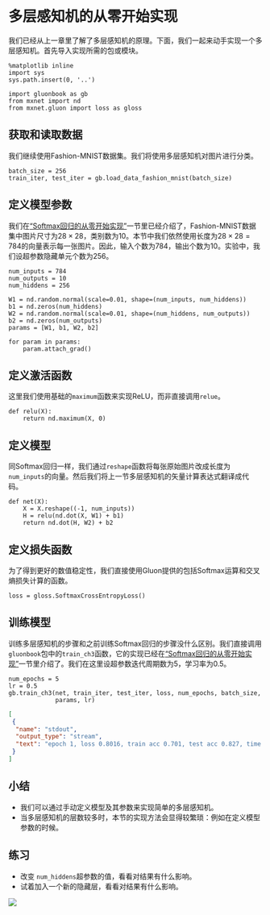 # 多层感知机的从零开始实现

我们已经从上一章里了解了多层感知机的原理。下面，我们一起来动手实现一个多层感知机。首先导入实现所需的包或模块。

```{.python .input  n=9}
%matplotlib inline
import sys
sys.path.insert(0, '..')

import gluonbook as gb
from mxnet import nd
from mxnet.gluon import loss as gloss
```

## 获取和读取数据

我们继续使用Fashion-MNIST数据集。我们将使用多层感知机对图片进行分类。

```{.python .input  n=2}
batch_size = 256
train_iter, test_iter = gb.load_data_fashion_mnist(batch_size)
```

## 定义模型参数

我们在[“Softmax回归的从零开始实现”](softmax-regression-scratch.md)一节里已经介绍了，Fashion-MNIST数据集中图片尺寸为$28 \times 28$，类别数为10。本节中我们依然使用长度为$28 \times 28 = 784$的向量表示每一张图片。因此，输入个数为784，输出个数为10。实验中，我们设超参数隐藏单元个数为256。

```{.python .input  n=3}
num_inputs = 784
num_outputs = 10
num_hiddens = 256

W1 = nd.random.normal(scale=0.01, shape=(num_inputs, num_hiddens))
b1 = nd.zeros(num_hiddens)
W2 = nd.random.normal(scale=0.01, shape=(num_hiddens, num_outputs))
b2 = nd.zeros(num_outputs)
params = [W1, b1, W2, b2]

for param in params:
    param.attach_grad()
```

## 定义激活函数

这里我们使用基础的`maximum`函数来实现ReLU，而非直接调用`relue`。

```{.python .input  n=4}
def relu(X):
    return nd.maximum(X, 0)
```

## 定义模型

同Softmax回归一样，我们通过`reshape`函数将每张原始图片改成长度为`num_inputs`的向量。然后我们将上一节多层感知机的矢量计算表达式翻译成代码。

```{.python .input  n=5}
def net(X):
    X = X.reshape((-1, num_inputs))
    H = relu(nd.dot(X, W1) + b1)
    return nd.dot(H, W2) + b2
```

## 定义损失函数

为了得到更好的数值稳定性，我们直接使用Gluon提供的包括Softmax运算和交叉熵损失计算的函数。

```{.python .input  n=6}
loss = gloss.SoftmaxCrossEntropyLoss()
```

## 训练模型

训练多层感知机的步骤和之前训练Softmax回归的步骤没什么区别。我们直接调用`gluonbook`包中的`train_ch3`函数，它的实现已经在[“Softmax回归的从零开始实现”](softmax-regression-scratch.md)一节里介绍了。我们在这里设超参数迭代周期数为5，学习率为0.5。

```{.python .input  n=7}
num_epochs = 5
lr = 0.5
gb.train_ch3(net, train_iter, test_iter, loss, num_epochs, batch_size,
             params, lr)
```

```{.json .output n=7}
[
 {
  "name": "stdout",
  "output_type": "stream",
  "text": "epoch 1, loss 0.8016, train acc 0.701, test acc 0.827, time 1.7 sec\nepoch 2, loss 0.4897, train acc 0.817, test acc 0.848, time 1.7 sec\nepoch 3, loss 0.4302, train acc 0.841, test acc 0.859, time 1.7 sec\nepoch 4, loss 0.3945, train acc 0.854, test acc 0.866, time 1.7 sec\nepoch 5, loss 0.3745, train acc 0.861, test acc 0.865, time 1.7 sec\n"
 }
]
```

## 小结

* 我们可以通过手动定义模型及其参数来实现简单的多层感知机。
* 当多层感知机的层数较多时，本节的实现方法会显得较繁琐：例如在定义模型参数的时候。

## 练习

- 改变 `num_hiddens`超参数的值，看看对结果有什么影响。
- 试着加入一个新的隐藏层，看看对结果有什么影响。



![](../img/qr_mlp-scratch.svg)
